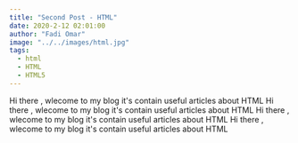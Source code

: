 ```yaml
---
title: "Second Post - HTML"
date: 2020-2-12 02:01:00
author: "Fadi Omar"
image: "../../images/html.jpg"
tags:
  - html
  - HTML
  - HTML5
---
```


Hi there , wlecome to my blog it's contain useful articles about HTML
Hi there , wlecome to my blog it's contain useful articles about HTML
Hi there , wlecome to my blog it's contain useful articles about HTML
Hi there , wlecome to my blog it's contain useful articles about HTML
